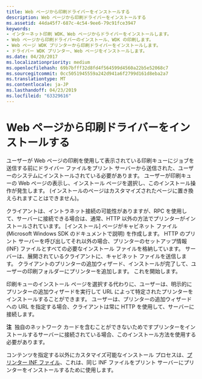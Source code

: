 ```yaml
---
title: Web ページから印刷ドライバーをインストールする
description: Web ページから印刷ドライバーをインストールする
ms.assetid: 44da45f7-687c-4c54-9ee6-79c91fce3947
keywords:
- インターネット印刷 WDK、Web ページからドライバーをインストールします。
- Web ページから印刷ドライバーのインストール、WDK の印刷します。
- Web ページ WDK プリンターから印刷ドライバーをインストールします。
- ドライバー WDK プリンター、Web ページをインストールします。
ms.date: 04/20/2017
ms.localizationpriority: medium
ms.openlocfilehash: 69b7bfff32d8fd4f564599d4560a22b5e52068c7
ms.sourcegitcommit: 0cc5051945559a242d941a6f2799d161d8eba2a7
ms.translationtype: MT
ms.contentlocale: ja-JP
ms.lasthandoff: 04/23/2019
ms.locfileid: "63329616"
---
```

# <a name="installing-print-drivers-from-a-web-page"></a>Web ページから印刷ドライバーをインストールする





ユーザーが Web ページの印刷を使用して表示されている印刷キューにジョブを送信する前にドライバー ファイルをプリント サーバーから送信された、ユーザーのシステムにインストールされている必要があります。 ユーザーが印刷キューの Web ページの表示し、インストール ページを選択し、このインストール操作が発生します。 (インストールのページはカスタマイズされたページに置き換えられますことはできません)。

クライアントは、イントラネット接続の可能性がありますが、RPC を使用して、サーバーに接続できる場合は、通常、HTTP 以外の方法でプリンターがインストールされています。 [インストール] ページがキャビネット ファイル (Microsoft Windows SDK のドキュメントで説明) を作成します。 HTTP のプリント サーバーを呼び出してそれ以外の場合、プリンターのセットアップ情報 (INF) ファイルとすべての必要なインストール ファイルを格納しています。 サーバーは、展開されているクライアントに、キャビネット ファイルを送信します。 クライアントのプリンターの追加ウィザード、インストールが完了して、ユーザーの印刷フォルダーにプリンターを追加します。 これを開始します。

印刷キューのインストール ページを選択する代わりに、ユーザーは、明示的にプリンターの追加ウィザードを実行して URL によって特定されたプリンターをインストールすることができます。 ユーザーは、プリンターの追加ウィザードへの URL を指定する場合、クライアントは常に HTTP を使用して、サーバーに接続します。

**注**  独自のネットワーク カードを含むことができないためですプリンターをインストールするサーバーに接続されている場合、このインストール方法を使用する必要があります。

 

コンテンツを指定する以外にカスタマイズ可能なインストール プロセスは、[プリンター INF ファイル](printer-inf-files.md)、これは、同じ INF ファイルをプリント サーバーにプリンターをインストールするために使用します。

 

 




